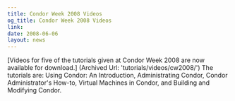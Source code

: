 ```yaml
---
title: Condor Week 2008 Videos
og_title: Condor Week 2008 Videos
link: 
date: 2008-06-06
layout: news
---
```


[Videos for five of the tutorials given at Condor Week 2008 are now available for download.] (Archived Url: 'tutorials/videos/cw2008/')  The tutorials are: Using Condor: An Introduction, Administrating Condor, Condor Administrator's How-to, Virtual Machines in Condor, and Building and Modifying Condor. 
